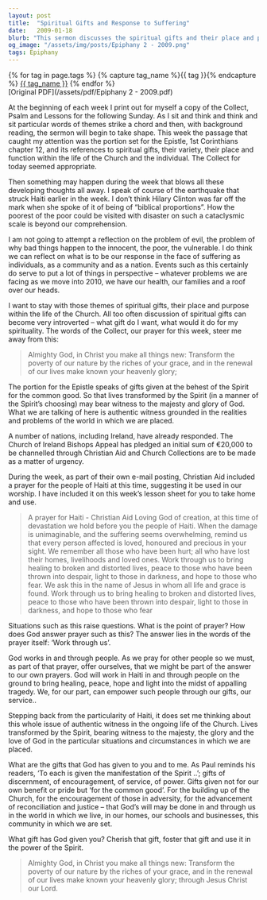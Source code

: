 ```yaml
---
layout: post
title:  "Spiritual Gifts and Response to Suffering"
date:   2009-01-18
blurb: "This sermon discusses the spiritual gifts and their place and purpose within the life of the Church. It emphasizes the importance of using these gifts for the common good, particularly in response to suffering, as exemplified by the earthquake in Haiti. The sermon encourages individuals to cherish, foster and use their spiritual gifts in the power of the Spirit."
og_image: "/assets/img/posts/Epiphany 2 - 2009.png"
tags: Epiphany
---    
```

<div class="tag-pills">
  {% for tag in page.tags %}
    {% capture tag_name %}{{ tag }}{% endcapture %}
    <a href="{{ site.baseurl }}/tag/{{ tag_name }}" class="tag-pill">{{ tag_name }}</a>
  {% endfor %}
</div>
[Original PDF](/assets/pdf/Epiphany 2 - 2009.pdf)

At the beginning of each week I print out for myself a copy of the Collect, Psalm and Lessons for the following Sunday. As I sit and think and think and sit particular words of themes strike a chord and then, with background reading, the sermon will begin to take shape. This week the passage that caught my attention was the portion set for the Epistle, 1st Corinthians chapter 12, and its references to spiritual gifts, their variety, their place and function within the life of the Church and the individual. The Collect for today seemed appropriate.

Then something may happen during the week that blows all these developing thoughts all away. I speak of course of the earthquake that struck Haiti earlier in the week. I don’t think Hilary Clinton was far off the mark when she spoke of it of being of “biblical proportions”. How the poorest of the poor could be visited with disaster on such a cataclysmic scale is beyond our comprehension.

I am not going to attempt a reflection on the problem of evil, the problem of why bad things happen to the innocent, the poor, the vulnerable. I do think we can reflect on what is to be our response in the face of suffering as individuals, as a community and as a nation. Events such as this certainly do serve to put a lot of things in perspective – whatever problems we are facing as we move into 2010, we have our health, our families and a roof over our heads.

I want to stay with those themes of spiritual gifts, their place and purpose within the life of the Church. All too often discussion of spiritual gifts can become very introverted – what gift do I want, what would it do for my spirituality. The words of the Collect, our prayer for this week, steer me away from this:

> Almighty God,
> in Christ you make all things new:
> Transform the poverty of our nature
> by the riches of your grace,
> and in the renewal of our lives
> make known your heavenly glory;

The portion for the Epistle speaks of gifts given at the behest of the Spirit for the common good. So that lives transformed by the Spirit (in a manner of the Spirit’s choosing) may bear witness to the majesty and glory of God. What we are talking of here is authentic witness grounded in the realities and problems of the world in which we are placed.

A number of nations, including Ireland, have already responded. The Church of Ireland Bishops Appeal has pledged an initial sum of €20,000 to be channelled through Christian Aid and Church Collections are to be made as a matter of urgency.

During the week, as part of their own e-mail posting, Christian Aid included a prayer for the people of Haiti at this time, suggesting it be used in our worship. I have included it on this week’s lesson sheet for you to take home and use.

> A prayer for Haiti - Christian Aid
> Loving God of creation,
> at this time of devastation
> we hold before you the people of Haiti.
> When the damage is unimaginable,
> and the suffering seems overwhelming,
> remind us that every person affected
> is loved, honoured and precious in your sight.
> We remember all those who have been hurt;
> all who have lost their homes, livelihoods and loved ones.
> Work through us to bring healing
> to broken and distorted lives,
> peace to those who have been thrown into despair,
> light to those in darkness,
> and hope to those who fear.
> We ask this in the name of Jesus
> in whom all life and grace is found.
> Work through us to bring healing
> to broken and distorted lives,
> peace to those who have been thrown into despair,
> light to those in darkness,
> and hope to those who fear

Situations such as this raise questions.
What is the point of prayer?
How does God answer prayer such as this?
The answer lies in the words of the prayer itself: ‘Work through us’.

God works in and through people. As we pray for other people so we must, as part of that prayer, offer ourselves, that we might be part of the answer to our own prayers. God will work in Haiti in and through people on the ground to bring healing, peace, hope and light into the midst of appalling tragedy. We, for our part, can empower such people through our gifts, our service..

Stepping back from the particularity of Haiti, it does set me thinking about this whole issue of authentic witness in the ongoing life of the Church. Lives transformed by the Spirit, bearing witness to the majesty, the glory and the love of God in the particular situations and circumstances in which we are placed.

What are the gifts that God has given to you and to me. As Paul reminds his readers, ‘To each is given the manifestation of the Spirit ..’; gifts of discernment, of encouragement, of service, of power. Gifts given not for our own benefit or pride but ‘for the common good’. For the building up of the Church, for the encouragement of those in adversity, for the advancement of reconciliation and justice – that God’s will may be done in and through us in the world in which we live, in our homes, our schools and businesses, this community in which we are set.

What gift has God given you? Cherish that gift, foster that gift and use it in the power of the Spirit.

> Almighty God,
> in Christ you make all things new:
> Transform the poverty of our nature
> by the riches of your grace,
> and in the renewal of our lives
> make known your heavenly glory;
> through Jesus Christ our Lord.
